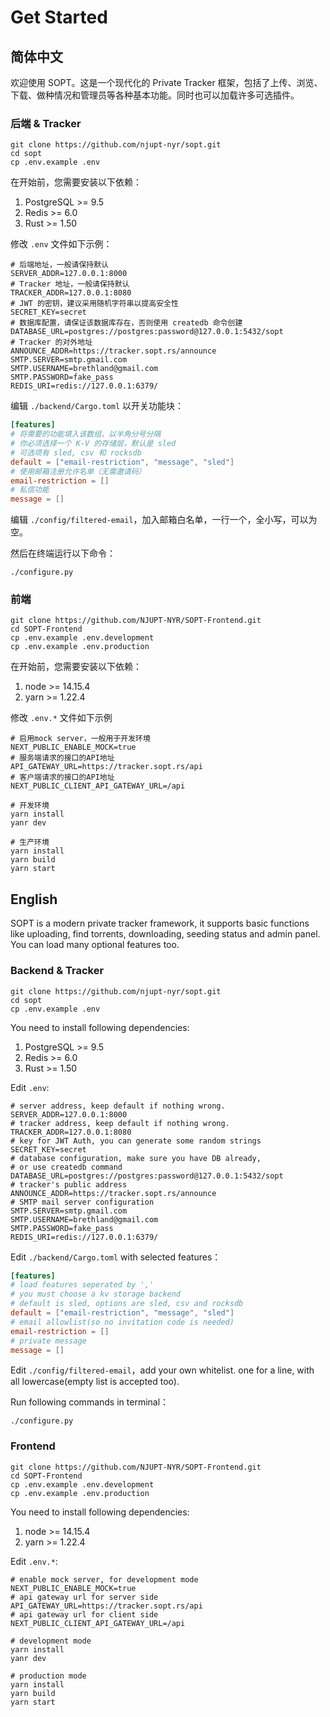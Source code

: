 # Get Started

## 简体中文

欢迎使用 SOPT。这是一个现代化的 Private Tracker 框架，包括了上传、浏览、下载、做种情况和管理员等各种基本功能。同时也可以加载许多可选插件。

### 后端 & Tracker

```shell
git clone https://github.com/njupt-nyr/sopt.git
cd sopt
cp .env.example .env
```

在开始前，您需要安装以下依赖：

1. PostgreSQL >= 9.5
2. Redis >= 6.0
3. Rust >= 1.50

修改 `.env` 文件如下示例：

```
# 后端地址，一般请保持默认
SERVER_ADDR=127.0.0.1:8000
# Tracker 地址，一般请保持默认
TRACKER_ADDR=127.0.0.1:8080
# JWT 的密钥，建议采用随机字符串以提高安全性
SECRET_KEY=secret
# 数据库配置，请保证该数据库存在，否则使用 createdb 命令创建
DATABASE_URL=postgres://postgres:password@127.0.0.1:5432/sopt
# Tracker 的对外地址
ANNOUNCE_ADDR=https://tracker.sopt.rs/announce
SMTP.SERVER=smtp.gmail.com
SMTP.USERNAME=brethland@gmail.com
SMTP.PASSWORD=fake_pass
REDIS_URI=redis://127.0.0.1:6379/
```

编辑 `./backend/Cargo.toml` 以开关功能块：

```toml
[features]
# 将需要的功能填入该数组，以半角分号分隔
# 你必须选择一个 K-V 的存储层，默认是 sled
# 可选项有 sled, csv 和 rocksdb
default = ["email-restriction", "message", "sled"]
# 使用邮箱注册允许名单（无需邀请码）
email-restriction = []
# 私信功能
message = []
```

编辑 `./config/filtered-email`，加入邮箱白名单，一行一个，全小写，可以为空。

然后在终端运行以下命令：

```shell
./configure.py
```

### 前端

```shell
git clone https://github.com/NJUPT-NYR/SOPT-Frontend.git
cd SOPT-Frontend
cp .env.example .env.development
cp .env.example .env.production
```

在开始前，您需要安装以下依赖：

1. node >= 14.15.4
2. yarn >= 1.22.4

修改 `.env.*` 文件如下示例

```
# 启用mock server，一般用于开发环境
NEXT_PUBLIC_ENABLE_MOCK=true
# 服务端请求的接口的API地址
API_GATEWAY_URL=https://tracker.sopt.rs/api
# 客户端请求的接口的API地址
NEXT_PUBLIC_CLIENT_API_GATEWAY_URL=/api
```

```shell
# 开发环境
yarn install
yanr dev

# 生产环境
yarn install
yarn build
yarn start
```

## English

SOPT is a modern private tracker framework, it supports basic functions like
uploading, find torrents, downloading, seeding status and admin panel. You can
load many optional features too.

### Backend & Tracker

```shell
git clone https://github.com/njupt-nyr/sopt.git
cd sopt
cp .env.example .env
```

You need to install following dependencies:

1. PostgreSQL >= 9.5
2. Redis >= 6.0
3. Rust >= 1.50

Edit `.env`:

```
# server address, keep default if nothing wrong.
SERVER_ADDR=127.0.0.1:8000
# tracker address, keep default if nothing wrong.
TRACKER_ADDR=127.0.0.1:8080
# key for JWT Auth, you can generate some random strings
SECRET_KEY=secret
# database configuration, make sure you have DB already,
# or use createdb command
DATABASE_URL=postgres://postgres:password@127.0.0.1:5432/sopt
# tracker's public address
ANNOUNCE_ADDR=https://tracker.sopt.rs/announce
# SMTP mail server configuration
SMTP.SERVER=smtp.gmail.com
SMTP.USERNAME=brethland@gmail.com
SMTP.PASSWORD=fake_pass
REDIS_URI=redis://127.0.0.1:6379/
```

Edit `./backend/Cargo.toml` with selected features：

```toml
[features]
# load features seperated by ','
# you must choose a kv storage backend
# default is sled, options are sled, csv and rocksdb
default = ["email-restriction", "message", "sled"]
# email allowlist(so no invitation code is needed)
email-restriction = []
# private message
message = []
```

Edit `./config/filtered-email`，add your own whitelist. one for a line, with
all lowercase(empty list is accepted too).

Run following commands in terminal：

```shell
./configure.py
```

### Frontend

```shell
git clone https://github.com/NJUPT-NYR/SOPT-Frontend.git
cd SOPT-Frontend
cp .env.example .env.development
cp .env.example .env.production
```

You need to install following dependencies:

1. node >= 14.15.4
2. yarn >= 1.22.4

Edit `.env.*`:

```
# enable mock server, for development mode
NEXT_PUBLIC_ENABLE_MOCK=true
# api gateway url for server side
API_GATEWAY_URL=https://tracker.sopt.rs/api
# api gateway url for client side
NEXT_PUBLIC_CLIENT_API_GATEWAY_URL=/api
```

```shell
# development mode
yarn install
yanr dev

# production mode
yarn install
yarn build
yarn start
```
